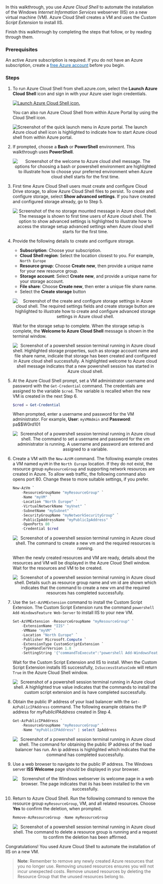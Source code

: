 In this walkthrough, you use *Azure Cloud Shell* to automate the installation of the Windows *Internet Information Services* webserver (IIS) on a new virtual machine (VM). Azure Cloud Shell creates a VM and uses the *Custom Script Extension* to install IIS.

Finish this walkthrough by completing the steps that follow, or by reading through them.

### Prerequisites

An active Azure subscription is required. If you do not have an Azure subscription, create a <a href="https://azure.microsoft.com/free/" target="_blank"><span style="color: #0066cc;">free Azure account</span></a> before you begin.

### Steps

1. To run Azure Cloud Shell from shell.azure.com, select the **Launch Azure Cloud Shell** icon and sign in with your Azure user login credentials.

	<a href="(https://shell.azure.com" target="_blank"><img src="https://shell.azure.com/images/launchcloudshell.png" alt="Launch Azure Cloud Shell icon."></a>

	You can also run Azure Cloud Shell from within Azure Portal by using the Cloud Shell icon.

	<p style="text-align:left;"><img src="../Linked_Image_Files/m02-l05-cloudshell-01-portal-icon.png" alt="Screenshot of the quick launch menu in Azure portal. The launch Azure cloud shell icon is highlighted to indicate how to start Azure cloud shell from within Azure portal."></p>

2. If prompted, choose a **Bash** or **PowerShell** environment. This walkthrough uses **PowerShell**.

	<p style="text-align:center;"><img src="../Linked_Image_Files/m02-l05-cloudshell-02-choose-env.png" alt="Screenshot of the welcome to Azure cloud shell message. The options for choosing a bash or powershell environment are highlighted to illustrate how to choose your preferred environment when Azure cloud shell starts for the first time."></p>

3. First time Azure Cloud Shell users must create and configure Cloud Drive storage, to allow Azure Cloud Shell files to persist. To create and configure storage, select **Show advanced settings**. If you have created and configured storage already, go to Step 5.

	<p style="text-align:center;"><img src="../Linked_Image_Files/m02-l05-cloudshell-03-choose-storage.png" alt="Screenshot of the no storage mounted message in Azure cloud shell. The message is shown to first time users of Azure cloud shell. The option to show advanced settings is highlighted to illustrate how to access the storage setup advanced settings when Azure cloud shell starts for the first time."></p>

4. Provide the following details to create and configure storage.

	- **Subscription**: Choose your subscription.
	- **Cloud Shell region**: Select the location closest to you. For example, `North Europe`
	- **Resource group**: Choose **Create new**, then provide a unique name for your new resource group.
	- **Storage account**: Select **Create new**, and provide a unique name for your storage account.
	- **File share**: Choose **Create new**, then enter a unique file share name.
	- Select the **Create storage** button

	<p style="text-align:center;"><img src="../Linked_Image_Files/m02-l05-cloudshell-04a-set-storage.png" alt="Screenshot of the create and configure storage settings in Azure cloud shell. The required settings fields and create storage button are highlighted to illustrate how to create and configure advanced storage settings in Azure cloud shell."></p>

	Wait for the storage setup to complete. When the storage setup is complete, the **Welcome to Azure Cloud Shell** message is shown in the terminal window.

	<p style="text-align:center;"><img src="../Linked_Image_Files/m02-l05-cloudshell-04b-competed-storage.png" alt="Screenshot of a powershell session terminal running in Azure cloud shell. Highlighted storage properties, such as storage account name and file share name, indicate that storage has been created and configured in Azure cloud shell successfully. A highlighted welcome to Azure cloud shell message indicates that a new powershell session has started in Azure cloud shell."></p>

5. At the Azure Cloud Shell prompt, set a VM administrator username and password with the `Get-Credential` command. The credentials are assigned to the variable `$cred`. The variable is recalled when the new VM is created in the next Step 6.

	```PowerShell
	$cred = Get-Credential
	```

	When prompted, enter a username and password for the VM administrator. For example, **User**: `myVMAdmin` and **Password**: pa$$W0rd101

	<p style="text-align:center;"><img src="../Linked_Image_Files/m02-l05-cloudshell-05-admin-credentials.png" alt="Screenshot of a powershell session terminal running in Azure cloud shell. The command to set a username and password for the vm administrator is running. A username and password are entered and assigned to a variable."></p>

6. Create a VM with the `New-AzVM` command. The following example creates a VM named `myVM` in the `North Europe` location. If they do not exist, the resource group `myResourceGroup` and supporting network resources are created in Azure. To allow web traffic, the following command also opens port 80. Change these to more suitable settings, if you prefer.

	```PowerShell
	New-AzVm `
		-ResourceGroupName "myResourceGroup" `
		-Name "myVM" `
		-Location "North Europe" `
		-VirtualNetworkName "myVnet" `
		-SubnetName "mySubnet" `
		-SecurityGroupName "myNetworkSecurityGroup" `
		-PublicIpAddressName "myPublicIpAddress" `
		-OpenPorts 80 `
		-Credential $cred
	```

	<p style="text-align:center;"><img src="../Linked_Image_Files/m02-l05-cloudshell-06a-create-vm-start.png" alt="Screenshot of a powershell session terminal running in Azure cloud shell. The command to create a new vm and the required resources is running."></p>

	When the newly created resources and VM are ready, details about the resources and VM will be displayed in the Azure Cloud Shell window. Wait for the resources and VM to be created.

	<p style="text-align:center;"><img src="../Linked_Image_Files/m02-l05-cloudshell-06b-create-vm-finish.png" alt="Screenshot of a powershell session terminal running in Azure cloud shell. Details such as resource group name and vm id are shown which indicates that the command to create a new vm and the required resources has completed successfully."></p>

7. Use the `Set-AzVMExtension` command to install the Custom Script Extension. The Custom Script Extension runs the command `powershell Add-WindowsFeature Web-Server` to install IIS to your new VM.

	```PowerShell
	Set-AzVMExtension -ResourceGroupName "myResourceGroup" `
		-ExtensionName "IIS" `
		-VMName "myVM" `
		-Location "North Europe" `
		-Publisher Microsoft.Compute `
		-ExtensionType CustomScriptExtension `
		-TypeHandlerVersion 1.8 `
		-SettingString '{"commandToExecute":"powershell Add-WindowsFeature Web-Server"}'
	```

	Wait for the Custom Script Extension and IIS to install. When the Custom Script Extension installs IIS successfully, `IsSuccessStatusCode` will return `True` in the Azure Cloud Shell window.

	<p style="text-align:center;"><img src="../Linked_Image_Files/m02-l05-cloudshell-07-iis-installed.png" alt="Screenshot of a powershell session terminal running in Azure cloud shell. A highlighted true value indicates that the commands to install the custom script extension and iis have completed successfully."></p>

8. Obtain the public IP address of your load balancer with the `Get-AzPublicIPAddress` command. The following example obtains the IP address for *myPublicIPAddress* created in Step 4.

	```PowerShell
	Get-AzPublicIPAddress `
		-ResourceGroupName "myResourceGroup" `
		-Name "myPublicIPAddress" | select IpAddress
	```

	<p style="text-align:center;"><img src="../Linked_Image_Files/m02-l05-cloudshell-08-obtain-ip.png" alt="Screenshot of a powershell session terminal running in Azure cloud shell. The command for obtaining the public IP address of the load balancer has run. An ip address is highlighted which indicates that the command has completed successfully."></p>

9. Use a web browser to navigate to the public IP address. The Windows server **ISS Welcome** page should be displayed in your browser.

	<p style="text-align:center;"><img src="../Linked_Image_Files/m02-l05-cloudshell-09-iss-welcome.png" alt="Screenshot of the Windows webserver iis welcome page in a web browser. The page indicates that iis has been installed to the vm successfully."></p>

10. Return to Azure Cloud Shell. Run the following command to remove the resource group `myResourceGroup`, VM, and all related resources. Choose **Yes** to confirm the deletion, when prompted.

	```PowerShell
	Remove-AzResourceGroup -Name myResourceGroup
	```

	<p style="text-align:center;"><img src="../Linked_Image_Files/m02-l05-cloudshell-10-delete-resourcegroup.png" alt="Screenshot of a powershell session terminal running in Azure cloud shell. The command to delete a resource group is running and a request to confirm the deletion has been affirmed."></p>

Congratulations! You used Azure Cloud Shell to automate the installation of IIS on a new VM.

> **Note**: Remember to remove any newly created Azure resources that you no longer use. Removing unused resources ensures you will not incur unexpected costs. Remove unused resources by deleting the Resource Group that the unused resources belong to.
